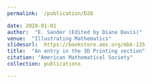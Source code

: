 ```yaml
---
permalink:  /publication/D20

date: 2020-01-01
author:  "E. Sander (Edited by Diana Davis)"
venue:  "Illustrating Mathematics"
slidesurl:  https://bookstore.ams.org/mbk-135
title:  "An entry in the 3D Printing section"
citation: "American Mathematical Society"
collection: publications

---
```


